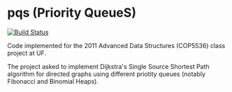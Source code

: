 pqs (Priority QueueS)
===
[![Build Status](https://travis-ci.org/giacobenin/pqs.svg?branch=master)](https://travis-ci.org/giacobenin/pqs)

Code implemented for the 2011 Advanced Data Structures (COP5536) class project at UF.

The project asked to implement Dijkstra's Single Source Shortest Path algorithm for directed graphs using different priotity queues (notably Fibonacci and Binomial Heaps).
